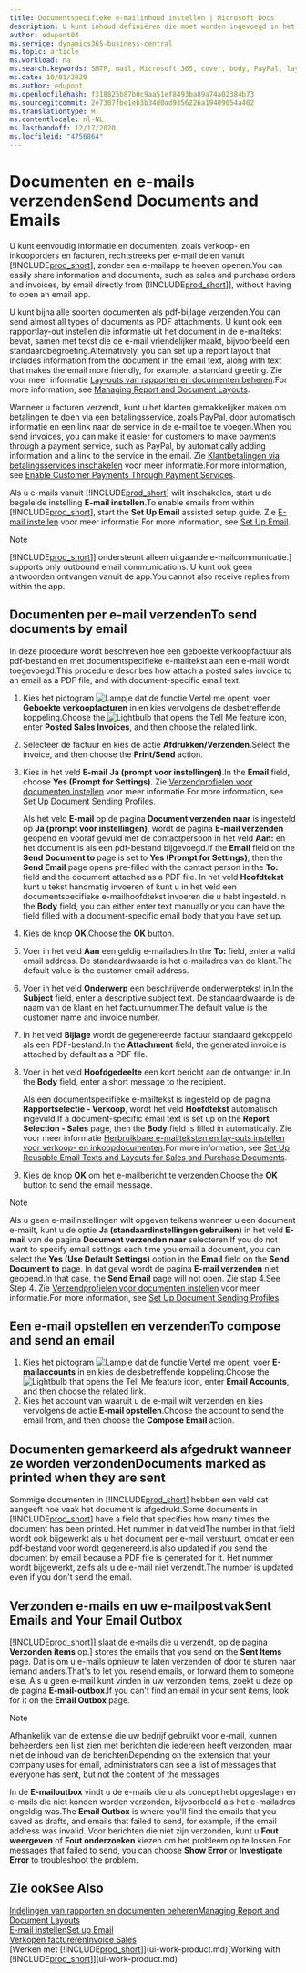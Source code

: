 ```yaml
---
title: Documentspecifieke e-mailinhoud instellen | Microsoft Docs
description: U kunt inhoud definiëren die moet worden ingevoegd in het hoofdgedeelte van een e-mailbericht, bijvoorbeeld een PayPal-koppeling. U kunt ook documenten koppelen aan e-mailberichten.
author: edupont04
ms.service: dynamics365-business-central
ms.topic: article
ms.workload: na
ms.search.keywords: SMTP, mail, Microsoft 365, cover, body, PayPal, layout
ms.date: 10/01/2020
ms.author: edupont
ms.openlocfilehash: f318825b87b0c9aa51ef8493ba89a74a02384b73
ms.sourcegitcommit: 2e7307fbe1eb3b34d0ad9356226a19409054a402
ms.translationtype: HT
ms.contentlocale: nl-NL
ms.lasthandoff: 12/17/2020
ms.locfileid: "4756864"
---
```

# <a name="send-documents-and-emails"></a><span data-ttu-id="bd521-104">Documenten en e-mails verzenden</span><span class="sxs-lookup"><span data-stu-id="bd521-104">Send Documents and Emails</span></span>
<span data-ttu-id="bd521-105">U kunt eenvoudig informatie en documenten, zoals verkoop- en inkooporders en facturen, rechtstreeks per e-mail delen vanuit [!INCLUDE[prod_short](includes/prod_short.md)], zonder een e-mailapp te hoeven openen.</span><span class="sxs-lookup"><span data-stu-id="bd521-105">You can easily share information and documents, such as sales and purchase orders and invoices, by email directly from [!INCLUDE[prod_short](includes/prod_short.md)]], without having to open an email app.</span></span> 

<span data-ttu-id="bd521-106">U kunt bijna alle soorten documenten als pdf-bijlage verzenden.</span><span class="sxs-lookup"><span data-stu-id="bd521-106">You can send almost all types of documents as PDF attachments.</span></span> <span data-ttu-id="bd521-107">U kunt ook een rapportlay-out instellen die informatie uit het document in de e-mailtekst bevat, samen met tekst die de e-mail vriendelijker maakt, bijvoorbeeld een standaardbegroeting.</span><span class="sxs-lookup"><span data-stu-id="bd521-107">Alternatively, you can set up a report layout that includes information from the document in the email text, along with text that makes the email more friendly, for example, a standard greeting.</span></span> <span data-ttu-id="bd521-108">Zie voor meer informatie [Lay-outs van rapporten en documenten beheren](ui-manage-report-layouts.md).</span><span class="sxs-lookup"><span data-stu-id="bd521-108">For more information, see [Managing Report and Document Layouts](ui-manage-report-layouts.md).</span></span> <!--this topic does not mention how to set up a layout for email. Need to investigate.-->

<span data-ttu-id="bd521-109">Wanneer u facturen verzendt, kunt u het klanten gemakkelijker maken om betalingen te doen via een betalingsservice, zoals PayPal, door automatisch informatie en een link naar de service in de e-mail toe te voegen.</span><span class="sxs-lookup"><span data-stu-id="bd521-109">When you send invoices, you can make it easier for customers to make payments through a payment service, such as PayPal, by automatically adding information and a link to the service in the email.</span></span> <span data-ttu-id="bd521-110">Zie [Klantbetalingen via betalingsservices inschakelen](sales-how-enable-payment-service-extensions.md) voor meer informatie.</span><span class="sxs-lookup"><span data-stu-id="bd521-110">For more information, see [Enable Customer Payments Through Payment Services](sales-how-enable-payment-service-extensions.md).</span></span>

<span data-ttu-id="bd521-111">Als u e-mails vanuit [!INCLUDE[prod_short](includes/prod_short.md)] wilt inschakelen, start u de begeleide instelling **E-mail instellen**.</span><span class="sxs-lookup"><span data-stu-id="bd521-111">To enable emails from within [!INCLUDE[prod_short](includes/prod_short.md)], start the **Set Up Email** assisted setup guide.</span></span> <span data-ttu-id="bd521-112">Zie [E-mail instellen](admin-how-setup-email.md) voor meer informatie.</span><span class="sxs-lookup"><span data-stu-id="bd521-112">For more information, see [Set Up Email](admin-how-setup-email.md).</span></span>

> [!NOTE]
> [!INCLUDE[prod_short](includes/prod_short.md)]<span data-ttu-id="bd521-113">] ondersteunt alleen uitgaande e-mailcommunicatie.</span><span class="sxs-lookup"><span data-stu-id="bd521-113">] supports only outbound email communications.</span></span> <span data-ttu-id="bd521-114">U kunt ook geen antwoorden ontvangen vanuit de app.</span><span class="sxs-lookup"><span data-stu-id="bd521-114">You cannot also receive replies from within the app.</span></span>

## <a name="to-send-documents-by-email"></a><span data-ttu-id="bd521-115">Documenten per e-mail verzenden</span><span class="sxs-lookup"><span data-stu-id="bd521-115">To send documents by email</span></span>
<span data-ttu-id="bd521-116">In deze procedure wordt beschreven hoe een geboekte verkoopfactuur als pdf-bestand en met documentspecifieke e-mailtekst aan een e-mail wordt toegevoegd.</span><span class="sxs-lookup"><span data-stu-id="bd521-116">This procedure describes how attach a posted sales invoice to an email as a PDF file, and with document-specific email text.</span></span> <!--update this-->

1. <span data-ttu-id="bd521-117">Kies het pictogram ![Lampje dat de functie Vertel me opent](media/ui-search/search_small.png "Vertel me wat u wilt doen"), voer **Geboekte verkoopfacturen** in en kies vervolgens de desbetreffende koppeling.</span><span class="sxs-lookup"><span data-stu-id="bd521-117">Choose the ![Lightbulb that opens the Tell Me feature](media/ui-search/search_small.png "Tell me what you want to do") icon, enter **Posted Sales Invoices**, and then choose the related link.</span></span>
2. <span data-ttu-id="bd521-118">Selecteer de factuur en kies de actie **Afdrukken/Verzenden**.</span><span class="sxs-lookup"><span data-stu-id="bd521-118">Select the invoice, and then choose the **Print/Send** action.</span></span>
3. <span data-ttu-id="bd521-119">Kies in het veld **E-mail** **Ja (prompt voor instellingen)**.</span><span class="sxs-lookup"><span data-stu-id="bd521-119">In the **Email** field, choose **Yes (Prompt for Settings)**.</span></span> <span data-ttu-id="bd521-120">Zie [Verzendprofielen voor documenten instellen](sales-how-setup-document-send-profiles.md) voor meer informatie.</span><span class="sxs-lookup"><span data-stu-id="bd521-120">For more information, see [Set Up Document Sending Profiles](sales-how-setup-document-send-profiles.md).</span></span>
    
    <span data-ttu-id="bd521-121">Als het veld **E-mail** op de pagina **Document verzenden naar** is ingesteld op **Ja (prompt voor instellingen)**, wordt de pagina **E-mail verzenden** geopend en vooraf gevuld met de contactpersoon in het veld **Aan:** en het document is als een pdf-bestand bijgevoegd.</span><span class="sxs-lookup"><span data-stu-id="bd521-121">If the **Email** field on the **Send Document to** page is set to **Yes (Prompt for Settings)**, then the **Send Email** page opens pre-filled with the contact person in the **To:** field and the document attached as a PDF file.</span></span> <span data-ttu-id="bd521-122">In het veld **Hoofdtekst** kunt u tekst handmatig invoeren of kunt u in het veld een documentspecifieke e-mailhoofdtekst invoeren die u hebt ingesteld.</span><span class="sxs-lookup"><span data-stu-id="bd521-122">In the **Body** field, you can either enter text manually or you can have the field filled with a document-specific email body that you have set up.</span></span>

4. <span data-ttu-id="bd521-123">Kies de knop **OK**.</span><span class="sxs-lookup"><span data-stu-id="bd521-123">Choose the **OK** button.</span></span>
5. <span data-ttu-id="bd521-124">Voer in het veld **Aan** een geldig e-mailadres.</span><span class="sxs-lookup"><span data-stu-id="bd521-124">In the **To:** field, enter a valid email address.</span></span> <span data-ttu-id="bd521-125">De standaardwaarde is het e-mailadres van de klant.</span><span class="sxs-lookup"><span data-stu-id="bd521-125">The default value is the customer email address.</span></span>
6. <span data-ttu-id="bd521-126">Voer in het veld **Onderwerp** een beschrijvende onderwerptekst in.</span><span class="sxs-lookup"><span data-stu-id="bd521-126">In the **Subject** field, enter a descriptive subject text.</span></span> <span data-ttu-id="bd521-127">De standaardwaarde is de naam van de klant en het factuurnummer.</span><span class="sxs-lookup"><span data-stu-id="bd521-127">The default value is the customer name and invoice number.</span></span>
7. <span data-ttu-id="bd521-128">In het veld **Bijlage** wordt de gegenereerde factuur standaard gekoppeld als een PDF-bestand.</span><span class="sxs-lookup"><span data-stu-id="bd521-128">In the **Attachment** field, the generated invoice is attached by default as a PDF file.</span></span>
8. <span data-ttu-id="bd521-129">Voer in het veld **Hoofdgedeelte** een kort bericht aan de ontvanger in.</span><span class="sxs-lookup"><span data-stu-id="bd521-129">In the **Body** field, enter a short message to the recipient.</span></span>

    <span data-ttu-id="bd521-130">Als een documentspecifieke e-mailtekst is ingesteld op de pagina **Rapportselectie - Verkoop**, wordt het veld **Hoofdtekst** automatisch ingevuld.</span><span class="sxs-lookup"><span data-stu-id="bd521-130">If a document-specific email text is set up on the **Report Selection - Sales** page, then the **Body** field is filled in automatically.</span></span> <span data-ttu-id="bd521-131">Zie voor meer informatie [Herbruikbare e-mailteksten en lay-outs instellen voor verkoop- en inkoopdocumenten](admin-how-setup-email.md#set-up-reusable-email-texts-and-layouts-for-sales-and-purchase-documents).</span><span class="sxs-lookup"><span data-stu-id="bd521-131">For more information, see [Set Up Reusable Email Texts and Layouts for Sales and Purchase Documents](admin-how-setup-email.md#set-up-reusable-email-texts-and-layouts-for-sales-and-purchase-documents).</span></span>
9. <span data-ttu-id="bd521-132">Kies de knop **OK** om het e-mailbericht te verzenden.</span><span class="sxs-lookup"><span data-stu-id="bd521-132">Choose the **OK** button to send the email message.</span></span>

> [!NOTE]  
> <span data-ttu-id="bd521-133">Als u geen e-mailinstellingen wilt opgeven telkens wanneer u een document e-mailt, kunt u de optie **Ja (standaardinstellingen gebruiken)** in het veld **E-mail** van de pagina **Document verzenden naar** selecteren.</span><span class="sxs-lookup"><span data-stu-id="bd521-133">If you do not want to specify email settings each time you email a document, you can select the **Yes (Use Default Settings)** option in the **Email** field on the **Send Document to** page.</span></span> <span data-ttu-id="bd521-134">In dat geval wordt de pagina **E-mail verzenden** niet geopend.</span><span class="sxs-lookup"><span data-stu-id="bd521-134">In that case, the **Send Email** page will not open.</span></span> <span data-ttu-id="bd521-135">Zie stap 4.</span><span class="sxs-lookup"><span data-stu-id="bd521-135">See Step 4.</span></span> <span data-ttu-id="bd521-136">Zie [Verzendprofielen voor documenten instellen](sales-how-setup-document-send-profiles.md) voor meer informatie.</span><span class="sxs-lookup"><span data-stu-id="bd521-136">For more information, see [Set Up Document Sending Profiles](sales-how-setup-document-send-profiles.md).</span></span>  

## <a name="to-compose-and-send-an-email"></a><span data-ttu-id="bd521-137">Een e-mail opstellen en verzenden</span><span class="sxs-lookup"><span data-stu-id="bd521-137">To compose and send an email</span></span>
1. <span data-ttu-id="bd521-138">Kies het pictogram ![Lampje dat de functie Vertel me opent](media/ui-search/search_small.png "Vertel me wat u wilt doen"), voer **E-mailaccounts** in en kies de desbetreffende koppeling.</span><span class="sxs-lookup"><span data-stu-id="bd521-138">Choose the ![Lightbulb that opens the Tell Me feature](media/ui-search/search_small.png "Tell me what you want to do") icon, enter **Email Accounts**, and then choose the related link.</span></span>
2. <span data-ttu-id="bd521-139">Kies het account van waaruit u de e-mail wilt verzenden en kies vervolgens de actie **E-mail opstellen**.</span><span class="sxs-lookup"><span data-stu-id="bd521-139">Choose the account to send the email from, and then choose the **Compose Email** action.</span></span>

## <a name="documents-marked-as-printed-when-they-are-sent"></a><span data-ttu-id="bd521-140">Documenten gemarkeerd als afgedrukt wanneer ze worden verzonden</span><span class="sxs-lookup"><span data-stu-id="bd521-140">Documents marked as printed when they are sent</span></span>
<span data-ttu-id="bd521-141">Sommige documenten in [!INCLUDE[prod_short](includes/prod_short.md)] hebben een veld dat aangeeft hoe vaak het document is afgedrukt.</span><span class="sxs-lookup"><span data-stu-id="bd521-141">Some documents in [!INCLUDE[prod_short](includes/prod_short.md)] have a field that specifies how many times the document has been printed.</span></span> <span data-ttu-id="bd521-142">Het nummer in dat veld</span><span class="sxs-lookup"><span data-stu-id="bd521-142">The number in that field</span></span> <!--"that field?" need a name...--> <span data-ttu-id="bd521-143">wordt ook bijgewerkt als u het document per e-mail verstuurt, omdat er een pdf-bestand voor wordt gegenereerd.</span><span class="sxs-lookup"><span data-stu-id="bd521-143">is also updated if you send the document by email because a PDF file is generated for it.</span></span> <span data-ttu-id="bd521-144">Het nummer wordt bijgewerkt, zelfs als u de e-mail niet verzendt.</span><span class="sxs-lookup"><span data-stu-id="bd521-144">The number is updated even if you don't send the email.</span></span> <!--guessing this is because emails are technically reports, so the counter bumps up whenever someone creates an email. Need to verify.-->

## <a name="sent-emails-and-your-email-outbox"></a><span data-ttu-id="bd521-145">Verzonden e-mails en uw e-mailpostvak</span><span class="sxs-lookup"><span data-stu-id="bd521-145">Sent Emails and Your Email Outbox</span></span>
[!INCLUDE[prod_short](includes/prod_short.md)]<span data-ttu-id="bd521-146">] slaat de e-mails die u verzendt, op de pagina **Verzonden items** op.</span><span class="sxs-lookup"><span data-stu-id="bd521-146">] stores the emails that you send on the **Sent Items** page.</span></span> <span data-ttu-id="bd521-147">Dat is om u e-mails opnieuw te laten verzenden of door te sturen naar iemand anders.</span><span class="sxs-lookup"><span data-stu-id="bd521-147">That's to let you resend emails, or forward them to someone else.</span></span> <span data-ttu-id="bd521-148">Als u geen e-mail kunt vinden in uw verzonden items, zoekt u deze op de pagina **E-mail-outbox**.</span><span class="sxs-lookup"><span data-stu-id="bd521-148">If you can't find an email in your sent items, look for it on the **Email Outbox** page.</span></span> 

> [!NOTE]
> <span data-ttu-id="bd521-149">Afhankelijk van de extensie die uw bedrijf gebruikt voor e-mail, kunnen beheerders een lijst zien met berichten die iedereen heeft verzonden, maar niet de inhoud van de berichten</span><span class="sxs-lookup"><span data-stu-id="bd521-149">Depending on the extension that your company uses for email, administrators can see a list of messages that everyone has sent, but not the content of the messages</span></span>

<span data-ttu-id="bd521-150">In de **E-mailoutbox** vindt u de e-mails die u als concept hebt opgeslagen en e-mails die niet konden worden verzonden, bijvoorbeeld als het e-mailadres ongeldig was.</span><span class="sxs-lookup"><span data-stu-id="bd521-150">The **Email Outbox** is where you'll find the emails that you saved as drafts, and emails that failed to send, for example, if the email address was invalid.</span></span> <span data-ttu-id="bd521-151">Voor berichten die niet zijn verzonden, kunt u **Fout weergeven** of **Fout onderzoeken** kiezen om het probleem op te lossen.</span><span class="sxs-lookup"><span data-stu-id="bd521-151">For messages that failed to send, you can choose **Show Error** or **Investigate Error** to troubleshoot the problem.</span></span>

## <a name="see-also"></a><span data-ttu-id="bd521-152">Zie ook</span><span class="sxs-lookup"><span data-stu-id="bd521-152">See Also</span></span>
[<span data-ttu-id="bd521-153">Indelingen van rapporten en documenten beheren</span><span class="sxs-lookup"><span data-stu-id="bd521-153">Managing Report and Document Layouts</span></span>](ui-manage-report-layouts.md)  
[<span data-ttu-id="bd521-154">E-mail instellen</span><span class="sxs-lookup"><span data-stu-id="bd521-154">Set up Email</span></span>](admin-how-setup-email.md)  
[<span data-ttu-id="bd521-155">Verkopen factureren</span><span class="sxs-lookup"><span data-stu-id="bd521-155">Invoice Sales</span></span>](sales-how-invoice-sales.md)  
<span data-ttu-id="bd521-156">[Werken met [!INCLUDE[prod_short](includes/prod_short.md)]](ui-work-product.md)</span><span class="sxs-lookup"><span data-stu-id="bd521-156">[Working with [!INCLUDE[prod_short](includes/prod_short.md)]](ui-work-product.md)</span></span>
